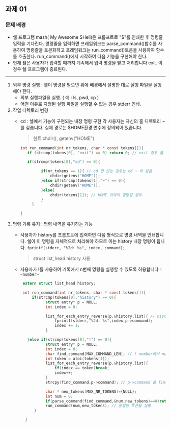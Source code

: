 과제 01
---
### 문제 배경
- 쉘 프로그램 mash( My Awesome SHell)은 프롬프트로 "$"를 인쇄한 후 명령줄 입력을 기다린다.
  명령줄을 입력하면 프레임워크는 parse_command()함수를 사용하여 명령줄을 토큰화하고 프레임워크는 run_command()토큰을 사용하여 함수를 호출한다. run_command()에서 시작하여 다음 기능을 구현해야 한다.
- 현재 쉘은 사용자가 입력할 때까지 계속해서 입력 명령을 받고 처리합니다 exit. 이 경우 쉘 프로그램이 종료된다.
---

1. 외부 명령 실행 : 쉘이 명령을 받으면 위에 배경에서 설명한 대로 실행 파일을 실행해야 한다.
     - 외부 실행파일을 실행. ( 예 : ls, pwd, cp )
     - 어떤 이유로 지정된 실행 파일을 실행할 수 없는 경우 stderr 인쇄.
2. 작업 디렉토리 변경
     - cd : 쉘에서 기능이 구현되는 내장 명령 구현
       각 사용자는 자신의 홈 디렉토리 ~를 갖습니다. 실제 경로는 $HOME환경 변수에 정의되어 있습니다.
       > 힌트:chdir(), getenv("HOME")

       ```c
       int run_command(int nr_tokens, char * const tokens[]){
          if (strcmp(tokens[0], "exit") == 0) return 0; // exit 경우 쉘 프로그램 종료.

          if(strcmp(tokens[0],"cd") == 0){

		        if(nr_tokens == 1){ // cd 만 있는 경우는 cd ~ 와 같음.
			        chdir(getenv("HOME"));
		        }else if(strcmp(tokens[1],"~") == 0){
			        chdir(getenv("HOME"));
		        }else{
			        chdir(tokens[1]); // HOME 이외의 명령일 경우.
		        }
	        }

       }
       ```
3. 명령 기록 유지 : 명령 내역을 유지하는 기능
   - 사용자가 history를 프롬프트에 입력하면 다음 형식으로 명령 내역을 인쇄합니다. 쉘이 이 명령을 자체적으로 처리해야 하므로 이는 history 내장 명령이 됩니다.
     `fprintf(stderr, "%2d: %s", index, command);`
     > struct list_head history 사용
   - 사용자가 !를 사용하여 기록에서 n번째 명령을 실행할 수 있도록 허용합니다 `! <number>`

     ```c
      extern struct list_head history;
     
      int run_command(int nr_tokens, char * const tokens[]){
          if(strcmp(tokens[0],"history") == 0){
		        struct entry* p = NULL;
		        int index = 0;

		        list_for_each_entry_reverse(p,&history,list){ // history를 역순으로 출력(예전명령을 순서대로)
			        fprintf(stderr,"%2d: %s",index,p->command);
			        index += 1;
		        }

	    }else if(strcmp(tokens[0],"!") == 0){
		        struct entry* p = NULL;
		        int index = 0;
		        char find_command[MAX_COMMAND_LEN]; // ! number에서 number번째 명령어 저장
		        int token = atoi(tokens[1]);
		        list_for_each_entry_reverse(p,&history,list){
			        if(index == token)break;
			        index++;
		        }
		        strcpy(find_command,p->command); // p->command 를 find_command로 복사

		        char * new_tokens[MAX_NR_TOKENS]={NULL};
		        int num = 0;
		        if(parse_command(find_command,&num,new_tokens)==0)return -1; // 찾은 명령어를 토큰으로 분할하고 분할되지 않으면 종료
		        run_command(num,new_tokens); // 분할된 토큰을 실행
           }

       }
     ```
     








       
